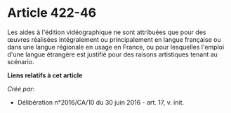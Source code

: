 # Article 422-46

Les aides à l'édition vidéographique ne sont attribuées que pour des œuvres réalisées intégralement ou principalement en
langue française ou dans une langue régionale en usage en France, ou pour lesquelles l'emploi d'une langue étrangère est
justifié pour des raisons artistiques tenant au scénario.

**Liens relatifs à cet article**

_Créé par_:

  - Délibération n°2016/CA/10 du 30 juin 2016 - art. 17, v. init.
